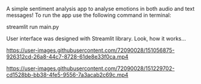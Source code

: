 A simple sentiment analysis app to analyse emotions in both audio and text messages!
To run the app use the following command in terminal:

streamlit run main.py


User interface was designed with Streamlit library.
Look, how it works...

https://user-images.githubusercontent.com/72090028/151056875-926312cd-26a8-44c7-8728-61de8e33f0ca.mp4






https://user-images.githubusercontent.com/72090028/151229702-cd1528bb-bb38-4fe5-9556-7a3acab2c69c.mp4


